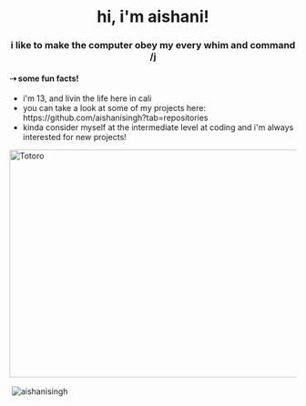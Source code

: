 <h1 align = "center">hi, i'm aishani!</h1>
<h3 align="center">i like to make the computer obey my every whim and command /j</h3>

<h4>⇢ some fun facts!</h4>
<ul>
  <li>i'm 13, and livin the life here in cali</li>
  <li> you can take a look at some of my projects here: https://github.com/aishanisingh?tab=repositories</li>
  <li>kinda consider myself at the intermediate level at coding and i'm always interested for new projects!</li>
  </ul>
    
<img src="https://thumbs.gfycat.com/AccomplishedFriendlyDunnart-max-1mb.gif" alt="Totoro" width="600" height="400" />


<p>&nbsp;<img align="center" src="https://github-readme-stats.vercel.app/api?username=aishanisingh&show_icons=true&locale=en" alt="aishanisingh" /></p>

